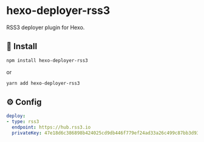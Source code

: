# hexo-deployer-rss3

RSS3 deployer plugin for Hexo.

## 🎁 Install

``` sh
npm install hexo-deployer-rss3
```

or

``` sh
yarn add hexo-deployer-rss3
```

## ⚙️ Config

``` yaml
deploy:
- type: rss3
  endpoint: https://hub.rss3.io
  privateKey: 47e18d6c386898b424025cd9db446f779ef24ad33a26c499c87bb3d9372540ba
```

